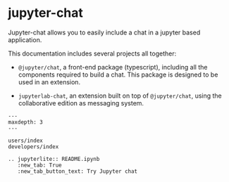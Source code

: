 # jupyter-chat

Jupyter-chat allows you to easily include a chat in a jupyter based application.

This documentation includes several projects all together:

- `@jupyter/chat`, a front-end package (typescript), including all the components
  required to build a chat. This package is designed to be used in an extension.

- `jupyterlab-chat`, an extension built on top of `@jupyter/chat`, using
  the collaborative edition as messaging system.

```{toctree}
---
maxdepth: 3
---

users/index
developers/index
```

```{eval-rst}
.. jupyterlite:: README.ipynb
   :new_tab: True
   :new_tab_button_text: Try Jupyter chat
```
